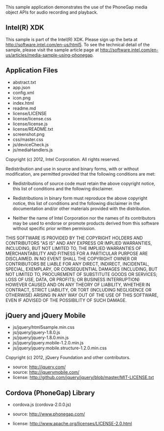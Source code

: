 This sample application demonstrates the use of the PhoneGap media object APIs 
for audio recording and playback. 

Intel(R) XDK
-------------------------------------------
This sample is part of the Intel(R) XDK. 
Please sign up the beta at http://software.intel.com/en-us/html5.
To see the technical detail of the sample, please visit the sample article page 
at http://software.intel.com/en-us/articles/media-sample-using-phonegap. 

Application Files
-----------------
* abstract.txt
* app.json
* config.xml
* icon.png
* index.html
* readme.md
* license/LICENSE
* license/license.css
* license/license.js
* license/README.txt
* screenshot.png
* css/master.css
* js/deviceCheck.js
* js/mediaHandlers.js

Copyright (c) 2012, Intel Corporation. All rights reserved.

Redistribution and use in source and binary forms, with or without modification, 
are permitted provided that the following conditions are met:

- Redistributions of source code must retain the above copyright notice, 
  this list of conditions and the following disclaimer.

- Redistributions in binary form must reproduce the above copyright notice, 
  this list of conditions and the following disclaimer in the documentation 
  and/or other materials provided with the distribution.

- Neither the name of Intel Corporation nor the names of its contributors 
  may be used to endorse or promote products derived from this software 
  without specific prior written permission.

THIS SOFTWARE IS PROVIDED BY THE COPYRIGHT HOLDERS AND CONTRIBUTORS "AS IS" 
AND ANY EXPRESS OR IMPLIED WARRANTIES, INCLUDING, BUT NOT LIMITED TO, 
THE IMPLIED WARRANTIES OF MERCHANTABILITY AND FITNESS FOR A PARTICULAR PURPOSE 
ARE DISCLAIMED. IN NO EVENT SHALL THE COPYRIGHT OWNER OR CONTRIBUTORS BE 
LIABLE FOR ANY DIRECT, INDIRECT, INCIDENTAL, SPECIAL, EXEMPLARY, OR 
CONSEQUENTIAL DAMAGES (INCLUDING, BUT NOT LIMITED TO, PROCUREMENT OF SUBSTITUTE 
GOODS OR SERVICES; LOSS OF USE, DATA, OR PROFITS; OR BUSINESS INTERRUPTION) 
HOWEVER CAUSED AND ON ANY THEORY OF LIABILITY, WHETHER IN CONTRACT, STRICT 
LIABILITY, OR TORT (INCLUDING NEGLIGENCE OR OTHERWISE) ARISING IN ANY WAY OUT 
OF THE USE OF THIS SOFTWARE, EVEN IF ADVISED OF THE POSSIBILITY OF SUCH DAMAGE.

jQuery and jQuery Mobile
------------------------
* js/jquery/html5sample.min.css
* js/jquery/jquery-1.8.0.js
* js/jquery/jquery-1.8.0.min.js
* js/jquery/jquery.mobile-1.2.0.min.js
* js/jquery/jquery.mobile.structure-1.2.0.min.css

Copyright (c) 2012, jQuery Foundation and other contributors.

* source:  http://jquery.com/
* source:  http://jquerymobile.com/
* license: http://github.com/jquery/jquery/blob/master/MIT-LICENSE.txt


Cordova (PhoneGap) Library
--------------------------
* cordova.js (cordova-2.0.0.js)

* source:  http://www.phonegap.com/
* license:  http://www.apache.org/licenses/LICENSE-2.0.html


